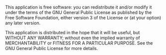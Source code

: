 This application is free software: you can redistribute it and/or modify
it under the terms of the GNU General Public License as published by
the Free Software Foundation, either version 3 of the License or
(at your option) any later version.

This application is distributed in the hope that it will be useful,
but WITHOUT ANY WARRANTY; without even the implied warranty of
MERCHANTABILITY or FITNESS FOR A PARTICULAR PURPOSE. See the
GNU General Public License for more details.
